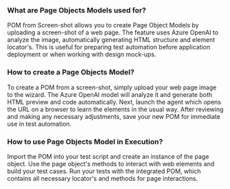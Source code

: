 ﻿### What are Page Objects Models used for?
POM from Screen-shot allows you to create Page Object Models by uploading a screen-shot of a web page. The feature uses Azure OpenAI to analyze the image, automatically generating HTML structure and element locator's. This is useful for preparing test automation before application deployment or when working with design mock-ups.

### How to create a Page Objects Model?
To create a POM from a screen-shot, simply upload your web page image to the wizard. The Azure OpenAI model will analyze it and generate both HTML preview and code automatically. Next, launch the agent which opens the URL on a browser to learn the elements in the usual way. After reviewing and making any necessary adjustments, save your new POM for immediate use in test automation.

### How to use Page Objects Model in Execution?
Import the POM into your test script and create an instance of the page object. Use the page object's methods to interact with web elements and build your test cases. Run your tests with the integrated POM, which contains all necessary locator's and methods for page interactions.